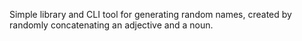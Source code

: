 Simple library and CLI tool for generating random names, created by randomly concatenating an adjective and a noun.